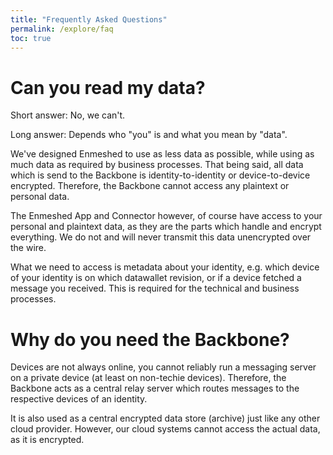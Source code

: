 ```yaml
---
title: "Frequently Asked Questions"
permalink: /explore/faq
toc: true
---
```


# Can you read my data?

Short answer: No, we can't.

Long answer: Depends who "you" is and what you mean by "data".

We've designed Enmeshed to use as less data as possible, while using as much data as required by business processes. That being said, all data which is send to the Backbone is identity-to-identity or device-to-device encrypted. Therefore, the Backbone cannot access any plaintext or personal data.

The Enmeshed App and Connector however, of course have access to your personal and plaintext data, as they are the parts which handle and encrypt everything. We do not and will never transmit this data unencrypted over the wire.

What we need to access is metadata about your identity, e.g. which device of your identity is on which datawallet revision, or if a device fetched a message you received. This is required for the technical and business processes.

# Why do you need the Backbone?

Devices are not always online, you cannot reliably run a messaging server on a private device (at least on non-techie devices). Therefore, the Backbone acts as a central relay server which routes messages to the respective devices of an identity.

It is also used as a central encrypted data store (archive) just like any other cloud provider. However, our cloud systems cannot access the actual data, as it is encrypted.
